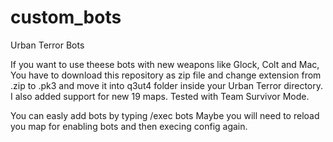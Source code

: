custom_bots
===========

Urban Terror Bots

If you want to use theese bots with new weapons like Glock, Colt and Mac,
You have to download this repository as zip file and change extension from .zip to .pk3 and move it into q3ut4 folder inside your Urban Terror directory.
I also added support for new 19 maps.
Tested with Team Survivor Mode.

You can easly add bots by typing
 /exec bots
Maybe you will need to reload you map for enabling bots and then execing config again.
